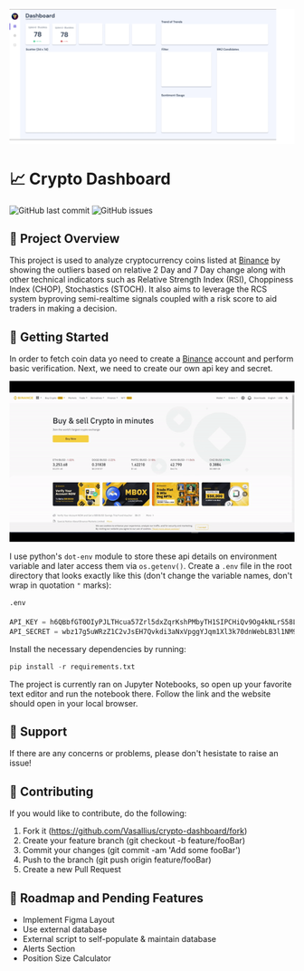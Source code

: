 ![Tab 1](https://github.com/Vasallius/crypto-dashboard/blob/master/media/tab-1.png)
# 📈 Crypto Dashboard

![GitHub last commit](https://img.shields.io/github/last-commit/Vasallius/crypto-dashboard) ![GitHub issues](https://img.shields.io/github/issues-raw/Vasallius/crypto-dashboard)


## 🔶 Project Overview

This project is used to analyze cryptocurrency coins listed at [Binance](https://www.binance.com/en) by showing the outliers based on relative 2 Day and 7 Day change along with other technical indicators such as Relative Strength Index (RSI), Choppiness Index (CHOP), Stochastics (STOCH). It also aims to leverage the RCS system byproving semi-realtime signals coupled with a risk score to aid traders in making a decision.


## 🔶 Getting Started

In order to fetch coin data yo need to create a [Binance](https://www.binance.com/en) account and perform basic verification. Next, we need to create our own api key and secret.

![How to create API Key](https://github.com/Vasallius/crypto-dashboard/blob/master/media/create_api.gif)

I use python's `dot-env` module to store these api details on environment variable and later access them via `os.getenv()`. 
Create a `.env` file in the root directory that looks exactly like this (don't change the variable names, don't wrap in quotation `"` marks):

```py
.env

API_KEY = h6QBbfGT0OIyPJLTHcua57Zrl5dxZqrKshPMbyTH1SIPCHiQv9Og4kNLrS58LkId
API_SECRET = wbz17g5uWRzZ1C2vJsEH7Qvkdi3aNxVpggYJqm1Xl3k70dnWebLB3l1NM9K2f9BB
```

Install the necessary dependencies by running:
```py
pip install -r requirements.txt
```

The project is currently ran on Jupyter Notebooks, so open up your favorite text editor and run the notebook there. Follow the link and the website should open in your local browser.


## 🔶 Support

If there are any concerns or problems, please don't hesistate to raise an issue!

## 🔶 Contributing

If you would like to contribute, do the following: 

1. Fork it (https://github.com/Vasallius/crypto-dashboard/fork)
2. Create your feature branch (git checkout -b feature/fooBar)
3. Commit your changes (git commit -am 'Add some fooBar')
4. Push to the branch (git push origin feature/fooBar)
5. Create a new Pull Request


## 🔶 Roadmap and Pending Features

- Implement Figma Layout
- Use external database 
- External script to self-populate & maintain database
- Alerts Section
- Position Size Calculator
